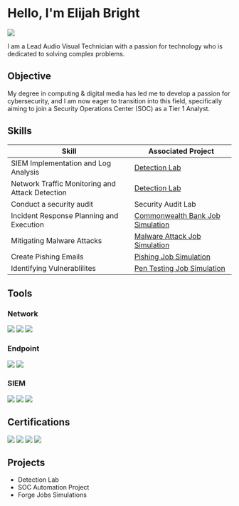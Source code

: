 # Hello, I'm Elijah Bright
<a href="https://www.linkedin.com/in/elijah-bright-441b75226/"><img src="https://img.shields.io/badge/-LinkedIn-0072b1?&style=for-the-badge&logo=linkedin&logoColor=white" /></a>


I am a Lead Audio Visual Technician with a passion for technology who is dedicated to solving complex problems.

## Objective

My degree in computing & digital media has led me to develop a passion for cybersecurity, and I am now eager to transition into this field, specifically aiming to join a Security Operations Center (SOC) as a Tier 1 Analyst.

## Skills

| Skill                                         | Associated Project         |
|-----------------------------------------------|----------------------------|
| SIEM Implementation and Log Analysis          | <a href="https://google.com">Detection Lab</a>|
| Network Traffic Monitoring and Attack Detection | <a href="https://google.com">Detection Lab</a>|
| Conduct a security audit                      | Security Audit Lab|
| Incident Response Planning and Execution      | <a href="https://github.com/elijahbright1/Common-Wealth-Bank-Job-Simulation/blob/main/README.md"> Commonwealth Bank Job Simulation</a>|
| Mitigating Malware Attacks                    | <a href="https://github.com/elijahbright1/Telstra-Job-Simulation/blob/main/README.md"> Malware Attack Job Simulation</a>|
| Create Pishing Emails                         | <a href="https://github.com/elijahbright1/Mastercard-Job-Simulation/blob/main/README.md"> Pishing Job Simulation</a>|
| Identifying Vulnerablilites                   | <a href="https://www.hackthissite.org">Pen Testing Job Simulation</a>|

## Tools

### Network
<div>
    <img src="https://img.shields.io/badge/-Wireshark-1679A7?&style=for-the-badge&logo=Wireshark&logoColor=white" />
    <img src="https://img.shields.io/badge/-Suricata-EF3B2D?&style=for-the-badge&logo=Suricata&logoColor=white" />
    <img src="https://img.shields.io/badge/-Zeek-777BB4?&style=for-the-badge&logo=Zeek&logoColor=white" />
</div>

### Endpoint
<div>
    <img src="https://img.shields.io/badge/-Microsoft_Defender_for_Endpoint-00A4EF?&style=for-the-badge&logo=Microsoft&logoColor=white" />
    <img src="https://img.shields.io/badge/-Velociraptor-4B275F?&style=for-the-badge&logo=Velociraptor&logoColor=white" />
</div>

### SIEM
<div>
    <img src="https://img.shields.io/badge/-Microsoft_Sentinel-0078D4?&style=for-the-badge&logo=Microsoft&logoColor=white" />
    <img src="https://img.shields.io/badge/-Splunk-000000?&style=for-the-badge&logo=Splunk&logoColor=white" />
    <img src="https://img.shields.io/badge/-Elastic-005571?&style=for-the-badge&logo=Elastic&logoColor=white" />
</div>

## Certifications
<div>
<img src="https://img.shields.io/badge/-Security%2B-FF0000?&style=for-the-badge&logo=CompTIA&logoColor=white" />
<img src="https://img.shields.io/badge/-Network%2B-007ACC?&style=for-the-badge&logo=CompTIA&logoColor=white" />
<img src="https://img.shields.io/badge/-A%2B-4D4D4D?&style=for-the-badge&logo=CompTIA&logoColor=white" />
<img src="https://img.shields.io/badge/-Google%20Cyber%20Security-4285F4?style=for-the-badge" />
</div>

## Projects
- Detection Lab
- SOC Automation Project
- Forge Jobs Simulations
